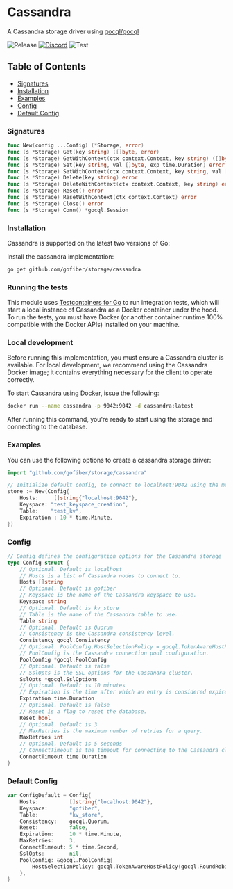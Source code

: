 # Cassandra

A Cassandra storage driver using [gocql/gocql](https://github.com/gocql/gocql)

![Release](https://img.shields.io/github/v/tag/gofiber/storage?filter=cassandra*)
[![Discord](https://img.shields.io/discord/704680098577514527?style=flat&label=%F0%9F%92%AC%20discord&color=00ACD7)](https://gofiber.io/discord)
![Test](https://img.shields.io/github/actions/workflow/status/gofiber/storage/test-cassandra.yml?label=Tests)

## Table of Contents

- [Signatures](#signatures)
- [Installation](#installation)
- [Examples](#examples)
- [Config](#config)
- [Default Config](#default-config)

### Signatures

```go
func New(config ...Config) (*Storage, error)
func (s *Storage) Get(key string) ([]byte, error)
func (s *Storage) GetWithContext(ctx context.Context, key string) ([]byte, error)
func (s *Storage) Set(key string, val []byte, exp time.Duration) error
func (s *Storage) SetWithContext(ctx context.Context, key string, val []byte, exp time.Duration) error
func (s *Storage) Delete(key string) error
func (s *Storage) DeleteWithContext(ctx context.Context, key string) error
func (s *Storage) Reset() error
func (s *Storage) ResetWithContext(ctx context.Context) error
func (s *Storage) Close() error
func (s *Storage) Conn() *gocql.Session
```

### Installation

Cassandra is supported on the latest two versions of Go:

Install the cassandra implementation:

```bash
go get github.com/gofiber/storage/cassandra
```

### Running the tests

This module uses [Testcontainers for Go](https://github.com/testcontainers/testcontainers-go/) to run integration tests, which will start a local instance of Cassandra as a Docker container under the hood. To run the tests, you must have Docker (or another container runtime 100% compatible with the Docker APIs) installed on your machine.

### Local development

Before running this implementation, you must ensure a Cassandra cluster is available.
For local development, we recommend using the Cassandra Docker image; it contains everything
necessary for the client to operate correctly.

To start Cassandra using Docker, issue the following:

```bash
docker run --name cassandra -p 9042:9042 -d cassandra:latest
```

After running this command, you're ready to start using the storage and connecting to the database.

### Examples

You can use the following options to create a cassandra storage driver:

```go
import "github.com/gofiber/storage/cassandra"

// Initialize default config, to connect to localhost:9042 using the memory engine and with a clean table.
store := New(Config{
    Hosts:     []string{"localhost:9042"},
    Keyspace: "test_keyspace_creation",
    Table:    "test_kv",
    Expiration : 10 * time.Minute,
})
```

### Config

```go
// Config defines the configuration options for the Cassandra storage
type Config struct {
    // Optional. Default is localhost
    // Hosts is a list of Cassandra nodes to connect to.
    Hosts []string
    // Optional. Default is gofiber
    // Keyspace is the name of the Cassandra keyspace to use.
    Keyspace string
    // Optional. Default is kv_store
    // Table is the name of the Cassandra table to use.
    Table string
    // Optional. Default is Quorum
    // Consistency is the Cassandra consistency level.
    Consistency gocql.Consistency
    // Optional. PoolConfig.HostSelectionPolicy = gocql.TokenAwareHostPolicy(gocql.RoundRobinHostPolicy())
    // PoolConfig is the Cassandra connection pool configuration.
    PoolConfig *gocql.PoolConfig
    // Optional. Default is false
    // SslOpts is the SSL options for the Cassandra cluster.
    SslOpts *gocql.SslOptions
    // Optional. Default is 10 minutes
    // Expiration is the time after which an entry is considered expired.
    Expiration time.Duration
    // Optional. Default is false
    // Reset is a flag to reset the database.
    Reset bool
    // Optional. Default is 3
    // MaxRetries is the maximum number of retries for a query.
    MaxRetries int
    // Optional. Default is 5 seconds
    // ConnectTimeout is the timeout for connecting to the Cassandra cluster.
    ConnectTimeout time.Duration
}
```

### Default Config

```go
var ConfigDefault = Config{
    Hosts:          []string{"localhost:9042"},
    Keyspace:       "gofiber",
    Table:          "kv_store",
    Consistency:    gocql.Quorum,
    Reset:          false,
    Expiration:     10 * time.Minute,
    MaxRetries:     3,
    ConnectTimeout: 5 * time.Second,
    SslOpts:        nil,
    PoolConfig: &gocql.PoolConfig{
        HostSelectionPolicy: gocql.TokenAwareHostPolicy(gocql.RoundRobinHostPolicy()),
    },
}
```

